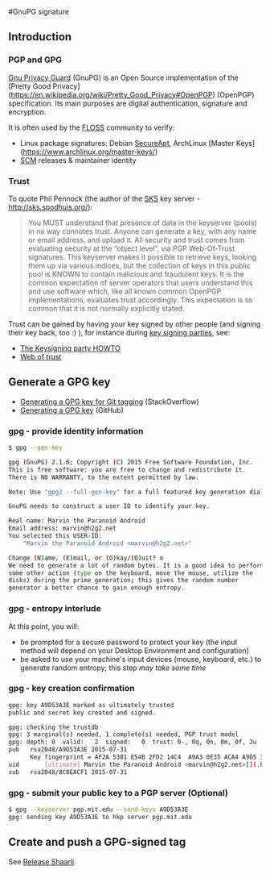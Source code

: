#GnuPG signature
## Introduction
### PGP and GPG
[Gnu Privacy Guard](https://gnupg.org/) (GnuPG) is an Open Source implementation of the [Pretty Good [](.html)
Privacy](https://en.wikipedia.org/wiki/Pretty_Good_Privacy#OpenPGP) (OpenPGP) specification. Its main purposes are digital authentication, 
signature and encryption.

It is often used by the [FLOSS](https://en.wikipedia.org/wiki/Free_and_open-source_software) community to verify:[](.html)
- Linux package signatures: Debian [SecureApt](https://wiki.debian.org/SecureApt), ArchLinux [Master [](.html)
Keys](https://www.archlinux.org/master-keys/)
- [SCM](https://en.wikipedia.org/wiki/Revision_control) releases & maintainer identity[](.html)

### Trust
To quote Phil Pennock (the author of the [SKS](https://bitbucket.org/skskeyserver/sks-keyserver/wiki/Home) key server - http://sks.spodhuis.org/):[](.html)

> You MUST understand that presence of data in the keyserver (pools) in no way connotes trust. Anyone can generate a key, with any name or email address, and upload it. All security and trust comes from evaluating security at the “object level”, via PGP Web-Of-Trust signatures. This keyserver makes it possible to retrieve keys, looking them up via various indices, but the collection of keys in this public pool is KNOWN to contain malicious and fraudulent keys. It is the common expectation of server operators that users understand this and use software which, like all known common OpenPGP implementations, evaluates trust accordingly. This expectation is so common that it is not normally explicitly stated.

Trust can be gained by having your key signed by other people (and signing their key back, too :) ), for instance during [key signing parties](https://en.wikipedia.org/wiki/Key_signing_party), see:[](.html)
- [The Keysigning party HOWTO](http://www.cryptnet.net/fdp/crypto/keysigning_party/en/keysigning_party.html)[](.html)
- [Web of trust](https://en.wikipedia.org/wiki/Web_of_trust)[](.html)

## Generate a GPG key
- [Generating a GPG key for Git tagging](http://stackoverflow.com/a/16725717) (StackOverflow)[](.html)
- [Generating a GPG key](https://help.github.com/articles/generating-a-gpg-key/) (GitHub)[](.html)

### gpg - provide identity information
```bash
$ gpg --gen-key

gpg (GnuPG) 2.1.6; Copyright (C) 2015 Free Software Foundation, Inc.
This is free software: you are free to change and redistribute it.
There is NO WARRANTY, to the extent permitted by law.

Note: Use "gpg2 --full-gen-key" for a full featured key generation dialog.

GnuPG needs to construct a user ID to identify your key.

Real name: Marvin the Paranoid Android
Email address: marvin@h2g2.net
You selected this USER-ID:
    "Marvin the Paranoid Android <marvin@h2g2.net>"

Change (N)ame, (E)mail, or (O)kay/(Q)uit? o
We need to generate a lot of random bytes. It is a good idea to perform
some other action (type on the keyboard, move the mouse, utilize the
disks) during the prime generation; this gives the random number
generator a better chance to gain enough entropy.
```

### gpg - entropy interlude
At this point, you will:
- be prompted for a secure password to protect your key (the input method will depend on your Desktop Environment and configuration)
- be asked to use your machine's input devices (mouse, keyboard, etc.) to generate random entropy; this step _may take some time_ 

### gpg - key creation confirmation
```bash
gpg: key A9D53A3E marked as ultimately trusted
public and secret key created and signed.

gpg: checking the trustdb
gpg: 3 marginal(s) needed, 1 complete(s) needed, PGP trust model
gpg: depth: 0  valid:   2  signed:   0  trust: 0-, 0q, 0n, 0m, 0f, 2u
pub   rsa2048/A9D53A3E 2015-07-31
      Key fingerprint = AF2A 5381 E54B 2FD2 14C4  A9A3 0E35 ACA4 A9D5 3A3E
uid       [ultimate] Marvin the Paranoid Android <marvin@h2g2.net>[](.html)
sub   rsa2048/8C0EACF1 2015-07-31
```

### gpg - submit your public key to a PGP server (Optional)
``` bash
$ gpg --keyserver pgp.mit.edu --send-keys A9D53A3E
gpg: sending key A9D53A3E to hkp server pgp.mit.edu
```

## Create and push a GPG-signed tag

See [Release Shaarli](Release-Shaarli.html).
